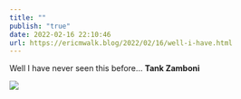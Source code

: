 ```yaml
---
title: ""
publish: "true"
date: 2022-02-16 22:10:46
url: https://ericmwalk.blog/2022/02/16/well-i-have.html
---
```

Well I have never seen this before… **Tank Zamboni**


![](https://ericmwalk.blog/uploads/2022/b7883170c3.jpg)
